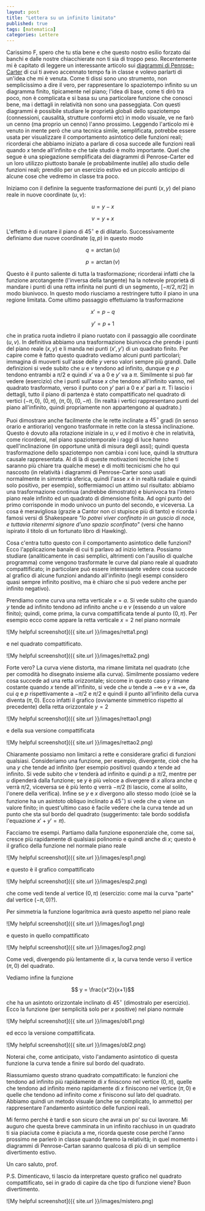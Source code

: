 ```yaml
---
layout: post
title: "Lettera su un infinito limitato"
published: true
tags: [matematica]
categories: Lettere
---
```


Carissimo F,
spero che tu stia bene e che questo nostro esilio forzato dai banchi e dalle nostre chiacchierate non
ti sia di troppo peso. Recentemente mi è capitato di leggere un interessante articolo sui [diagrammi di
Penrose-Carter](https://aaronswright.com/Wright2014AdvantagesBringingInfinity.pdf) di cui ti avevo
accennato tempo fa in classe e volevo parlarti di un'idea che mi è venuta. Come ti dissi sono uno
strumento, non semplicissimo a dire il vero, per rappresentare lo spaziotempo infinito su un diagramma finito,
tipicamente nel piano; l'idea di base, come ti dirò tra poco, non è complicata e si basa su una particolare
funzione che conosci bene, ma i dettagli in relatività non sono una passeggiata. Con questi diagrammi è possibile 
studiare le proprietà globali dello spaziotempo (connessioni, causalità, strutture conformi etc) in modo
visuale, ve ne farò un cenno (ma proprio un cenno) l'anno prossimo. Leggendo l'articolo mi è venuto in mente 
però che una tecnica simile, semplificata, potrebbe
essere usata per visualizzare il comportamento asintotico delle funzioni reali; ricorderai che
abbiamo iniziato a parlare di cosa succede alle funzioni reali quando $x$ tende all'infinito e che
tale studio è molto importante. Quel
che segue è una spiegazione semplificata dei diagrammi di Penrose-Carter ed un loro utilizzo
piuttosto banale (e probabilmente inutile) allo studio delle funzioni reali; prendilo per un
esercizio estivo ed un piccolo anticipo di alcune cose che vedremo in classe tra poco.

Iniziamo con il definire la seguente trasformazione dei punti $(x,y)$ del
piano reale in nuove coordinate $(u,v)$:

$$ u = y - x $$

$$ v = y + x $$

L'effetto è di ruotare il piano di $45^\circ$ e di dilatarlo. Successivamente definiamo due nuove
coordinate $(q,p)$ in questo modo

$$ q = \arctan(u) $$

$$ p = \arctan(v) $$ 

Questo è il punto saliente di tutta la trasformazione; ricorderai infatti che la funzione
arcotangente (l'inversa della tangente) ha la notevole proprietà di mandare i punti di una retta
infinita nei punti di un segmento, $[-\pi/2,\pi/2]$ in modo biunivoco. In questo modo riusciamo a
restringere tutto il piano in una regione limitata. Come ultimo passaggio effettuiamo la
trasformazione

$$ x' = p-q $$

$$ y' = p+1 $$

che in pratica ruota indietro il piano ruotato con il passaggio alle coordinate $(u,v)$. In definitiva
abbiamo una trasformazione biunivoca che prende i punti del piano reale $(x,y)$ e li manda nei punti
$(x',y')$ di un quadrato finito. Per capire come è fatto questo quadrato vediamo alcuni punti
particolari; immagina di muoverti sull'asse delle $y$ verso valori sempre più grandi. Dalle
definizioni si vede subito che $u$ e $v$ tendono ad infinito, dunque $q$ e $p$ tendono entrambi a
$\pi/2$ e quindi $x'$ va  a $0$ e $y'$ va a $\pi$. Similmente si può far vedere (esercizio) che i
punti sull'asse $x$ che tendono all'infinito vanno, nel quadrato trasformato, verso il punto  con
$y'$ pari a  $0$ e $x'$ pari a $\pi$. Ti lascio i dettagli, tutto il piano di partenza è stato
compattificato nel quadrato di vertici $(-\pi,0)$,  $(0,\pi)$, $(\pi,0)$, $(0,-\pi)$. (In realtà i
vertici rappresentano punti del piano all'infinito, quindi propriamente non appartengono al
quadrato.)

Puoi dimostrare anche facilmente che le rette inclinate a $45^\circ$ gradi (in senso orario e
antiorario) vengono trasformate in rette con la stessa inclinazione. Questo è dovuto alla rotazione
iniziale in $u,v$ ed il motivo è che in relatività, come ricorderai, nel piano spaziotemporale i
raggi di luce hanno quell'inclinazione (in opportune unità di misura degli assi); quindi questa
trasformazione dello spaziotempo non cambia i coni luce, quindi la struttura causale rappresentata.
Al di là di queste motivazioni tecniche (che ti saranno più chiare tra qualche mese) e di molti
tecnicismi che ho qui nascosto (in relatività i diagrammi di Penrose-Carter ѕono usati normalmente
in simmetria sferica, quindi l'asse $x$ è in realtà radiale e quindi solo positivo, per esempio),
soffermiamoci un attimo sul risultato: abbiamo una trasformazione continua (andrebbe dimostrato) e
biunivoca tra l'intero piano reale infinito ed un quadrato di dimensione finita. Ad ogni punto del
primo corrisponde in modo univoco un punto del secondo, e viceversa. La cosa è meravigliosa (grazie
a Cantor non ci stupisce più di tanto) e ricorda i famosi versi di Shakespeare *"Io potrei viver confinato 
in un guscio di noce, e tuttavia ritenermi signore d'uno spazio sconfinato"* (versi che hanno ispirato il
titolo di un fortunato libro di Hawking).

Cosa c'entra tutto questo con il comportamento asintotico delle funzioni? Ecco l'applicazione banale
di cui ti parlavo ad inizio lettera. Possiamo studiare (analiticamente in casi semplici, altrimenti
con l'ausilio di qualche programma) come vengono trasformate le curve dal piano reale al quadrato
compattificato; in particolare può essere interessante vedere cosa succede al grafico di alcune
funzioni andando all'infinito (negli esempi considero quasi sempre infinito positivo, ma è chiaro
che si può vedere anche per infinito negativo).

Prendiamo come curva una retta verticale $x=a$. Si vede subito che quando $y$ tende ad infinito
tendono ad infinito anche $u$ e $v$ (essendo $a$ un valore finito); quindi, come prima, la curva
compattificata tende al punto $(0,\pi)$. Per esempio ecco come appare la retta verticale $x=2$
nel piano normale

![My helpful screenshot]({{ site.url }}/images/retta1.png)


e nel quadrato compattificato.

![My helpful screenshot]({{ site.url }}/images/retta2.png)

Forte vero? La curva viene distorta, ma rimane limitata nel quadrato (che per comodità ho disegnato
insieme alla curva). Similmente possiamo vedere cosa succede ad una retta orizzontale; siccome in
questo caso $y$ rimane costante quando $x$ tende all'infinito, si vede che $u$ tende a $-\infty$ e
v a $+\infty$, da cui $q$ e $p$ rispettivamente a $-\pi/2$ e $\pi/2$ e quindi il punto all'infinito
della curva diventa $(\pi, 0)$. Ecco infatti il grafico (ovviamente simmetrico rispetto al
precedente) della retta orizzontale $y=2$ 

![My helpful screenshot]({{ site.url }}/images/rettao1.png)

e della sua versione compattificata

![My helpful screenshot]({{ site.url }}/images/rettao2.png)

Chiaramente possiamo non limitarci a rette e considerare grafici di funzioni qualsiasi. Consideriamo
una funzione, per esempio, divergente, cioè che ha una $y$ che tende ad infinito (per esempio
positivo) quando $x$ tende ad infinito. Si vede subito che $v$ tenderà ad infinito e quindi $p$ a
$\pi/2$, mentre per $u$ dipenderà dalla funzione; se $y$ è più veloce a divergere di $x$ allora anche $q$
verrà $\pi/2$, viceversa se è più lento $q$ verrà $-\pi/2$ (ti lascio, come al solito, l'onere della
verifica). Infine se $y$ e $x$ divergono allo stesso modo (cioè se la funzione ha un asintoto
obliquo inclinato a $45^\circ$) si vede che $q$ viene un valore finito; in quest'ultimo caso è facile
vedere che la curva tende ad un punto che sta sul bordo del quadrato (suggerimento: tale bordo
soddisfa l'equazione $x'+y' = \pi$).

Facciamo tre esempi. Partiamo dalla funzione esponenziale che, come sai, cresce più rapidamente di
qualsiasi polinomio e quindi anche di $x$; questo è il grafico della funzione nel normale piano
reale

![My helpful screenshot]({{ site.url }}/images/esp1.png)

e questo è il grafico compattificato

![My helpful screenshot]({{ site.url }}/images/esp2.png)

che come vedi tende al vertice $(0,\pi)$ (esercizio: come mai la curva "parte" dal vertice
$(-\pi,0)$?).

Per simmetria la funzione logaritmica avrà questo aspetto nel piano reale

![My helpful screenshot]({{ site.url }}/images/log1.png)

e questo in quello compattificato

![My helpful screenshot]({{ site.url }}/images/log2.png)

Come vedi, divergendo più lentamente di $x$, la curva tende verso il vertice $(\pi,0)$ del quadrato.


Vediamo infine la funzione 

$$ y = \frac{x^2}{x+1}$$ 

che ha un asintoto orizzontale inclinato di $45^\circ$ (dimostralo per esercizio). Ecco la funzione
(per semplicità solo per $x$ positive) nel piano normale

![My helpful screenshot]({{ site.url }}/images/obl1.png)

ed ecco la versione compattificata. 

![My helpful screenshot]({{ site.url }}/images/obl2.png)

Noterai che, come anticipato, visto l'andamento asintotico di questa funzione la curva tende a
finire sul bordo del quadrato.

Riassumiamo questo strano quadrato compattificato: le funzioni che tendono ad infinito più
rapidamente di $x$ finiscono nel vertice $(0,\pi)$, quelle che tendono ad infinito meno rapidamente
di $x$ finiscono nel vertice $(\pi,0)$ e quelle che tendono ad infinito come $x$ finiscono sul lato
del quadrato. Abbiamo quindi un metodo visuale (anche se complicato, lo ammetto) per rappresentare
l'andamento asintotico delle funzioni reali. 

Mi fermo perché è tardi e son sicuro che avrai un po' su cui lavorare. Mi auguro che questa breve
camminata in un infinito racchiuso in un quadrato ti sia piaciuta come è piaciuta a me, ricorda
queste cose perché l'anno prossimo ne parlerò in classe quando faremo la relatività; in quel momento
i diagrammi di Penrose-Cartan saranno qualcosa di più di un semplice divertimento estivo.

Un caro saluto, prof.

P.S.
Dimenticavo, ti lascio da interpretare questo grafico nel quadrato compattificato, sei in grado di
capire da che tipo di funzione viene? Buon divertimento.

![My helpful screenshot]({{ site.url }}/images/mistero.png)

